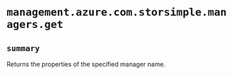 # `management.azure.com.storsimple.managers.get`

## `summary`
Returns the properties of the specified manager name.


